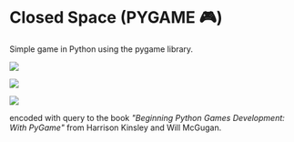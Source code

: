 # Closed Space (PYGAME 🎮)

Simple game in Python using the pygame library.

![](/home/johnny/Github/closed-space-PYGAME/images/screenshots/screen1)

![](/home/johnny/Github/closed-space-PYGAME/images/screenshots/screen2)

![](/home/johnny/Github/closed-space-PYGAME/images/screenshots/screen3)

encoded with query to the book _"Beginning Python Games Development: With PyGame"_ from Harrison Kinsley and Will McGugan.
